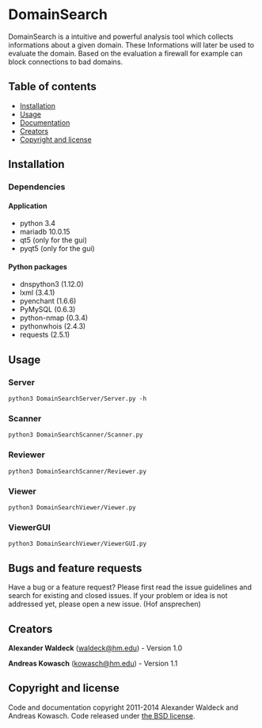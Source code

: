 # DomainSearch

DomainSearch is a intuitive and powerful analysis tool which collects
informations about a given domain. These Informations will later be used to
evaluate the domain. Based on the evaluation a firewall for example can block
connections to bad domains.

## Table of contents

- [Installation](#installation)
- [Usage](#usage)
- [Documentation](#documentation)
- [Creators](#creators)
- [Copyright and license](#copyright-and-license)

## Installation

### Dependencies

#### Application

* python 3.4
* mariadb 10.0.15
* qt5 (only for the gui)
* pyqt5 (only for the gui)

#### Python packages

* dnspython3 (1.12.0)
* lxml (3.4.1)
* pyenchant (1.6.6)
* PyMySQL (0.6.3)
* python-nmap (0.3.4)
* pythonwhois (2.4.3)
* requests (2.5.1)


## Usage

### Server

    python3 DomainSearchServer/Server.py -h

### Scanner

    python3 DomainSearchScanner/Scanner.py

### Reviewer

    python3 DomainSearchScanner/Reviewer.py

### Viewer

    python3 DomainSearchViewer/Viewer.py

### ViewerGUI

    python3 DomainSearchViewer/ViewerGUI.py

## Bugs and feature requests

Have a bug or a feature request? Please first read the issue guidelines and
search for existing and closed issues. If your problem or idea is not addressed
yet, please open a new issue. (Hof ansprechen)

## Creators

**Alexander Waldeck** (waldeck@hm.edu) - Version 1.0

**Andreas Kowasch** (kowasch@hm.edu) - Version 1.1

## Copyright and license

Code and documentation copyright 2011-2014 Alexander Waldeck and Andreas Kowasch. Code released under [the BSD license](LICENSE).